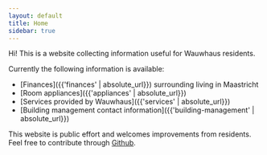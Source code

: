 ```yaml
---
layout: default
title: Home
sidebar: true
---
```


Hi! This is a website collecting information useful for Wauwhaus residents.

Currently the following information is available:

- [Finances]({{'finances' | absolute_url}}) surrounding living in Maastricht
- [Room appliances]({{'appliances' | absolute_url}})
- [Services provided by Wauwhaus]({{'services' | absolute_url}})
- [Building management contact information]({{'building-management' | absolute_url}})

This website is public effort and welcomes improvements from residents. Feel free to contribute through [Github](https://github.com/Robin-Bakker/wauwhaus-info).